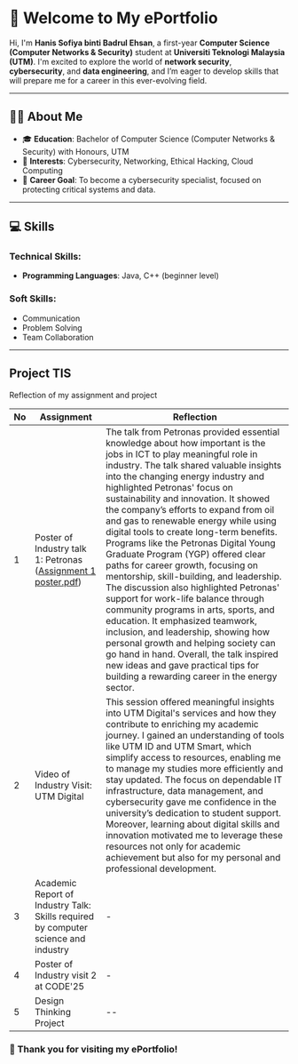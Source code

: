 # 🌟 Welcome to My ePortfolio  

Hi, I'm **Hanis Sofiya binti Badrul Ehsan**, a first-year **Computer Science (Computer Networks & Security)** student at **Universiti Teknologi Malaysia (UTM)**. I'm excited to explore the world of **network security**, **cybersecurity**, and **data engineering**, and I’m eager to develop skills that will prepare me for a career in this ever-evolving field.

---

## 🧑‍🎓 About Me  
- 🎓 **Education**: Bachelor of Computer Science (Computer Networks & Security) with Honours, UTM  
- 🌱 **Interests**: Cybersecurity, Networking, Ethical Hacking, Cloud Computing  
- 🎯 **Career Goal**: To become a cybersecurity specialist, focused on protecting critical systems and data.  

---

## 💻 Skills  
### **Technical Skills:**  
- **Programming Languages**: Java, C++ (beginner level)  

### **Soft Skills:**  
- Communication  
- Problem Solving  
- Team Collaboration  

---

## Project TIS

Reflection of my assignment and project

|   No    |Assignment                     |Reflection                   |
|-------- |-------------------------------|-----------------------------|
|     1   |Poster of Industry talk 1: Petronas ([Assignment 1 poster.pdf](https://github.com/miqbaltariq/SECP1513202420251/tree/main/06/hanissofiya#:~:text=..-,Assignment%201%20poster.pdf,-Add%20files%20via))|The talk from Petronas provided essential knowledge about how important is the jobs in ICT to play meaningful role in industry. The talk shared valuable insights into the changing energy industry and highlighted Petronas' focus on sustainability and innovation. It showed the company’s efforts to expand from oil and gas to renewable energy while using digital tools to create long-term benefits. Programs like the Petronas Digital Young Graduate Program (YGP) offered clear paths for career growth, focusing on mentorship, skill-building, and leadership. The discussion also highlighted Petronas' support for work-life balance through community programs in arts, sports, and education. It emphasized teamwork, inclusion, and leadership, showing how personal growth and helping society can go hand in hand. Overall, the talk inspired new ideas and gave practical tips for building a rewarding career in the energy sector.              |
|     2   |Video of Industry Visit: UTM Digital            |This session offered meaningful insights into UTM Digital's services and how they contribute to enriching my academic journey. I gained an understanding of tools like UTM ID and UTM Smart, which simplify access to resources, enabling me to manage my studies more efficiently and stay updated. The focus on dependable IT infrastructure, data management, and cybersecurity gave me confidence in the university’s dedication to student support. Moreover, learning about digital skills and innovation motivated me to leverage these resources not only for academic achievement but also for my personal and professional development.     |
|     3   |Academic Report of Industry Talk: Skills required by computer science and industry|-|
|     4   |Poster of Industry visit 2 at CODE'25|-|
|     5   |Design Thinking Project|--|

### 🌟 Thank you for visiting my ePortfolio!  
